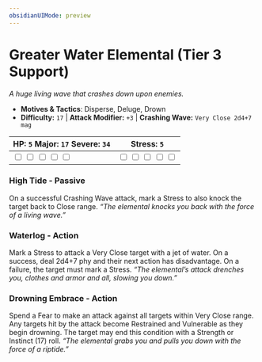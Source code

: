 ```yaml
---
obsidianUIMode: preview
---
```

# Greater Water Elemental (Tier 3 Support)

*A huge living wave that crashes down upon enemies.*

- **Motives & Tactics**: Disperse, Deluge, Drown
- **Difficulty:** `17` | **Attack Modifier:** `+3` | **Crashing Wave:** `Very Close 2d4+7 mag`

| HP: `5` Major: `17` Severe: `34` | Stress: `5` |
|--|--|
|  <input type="checkbox" unchecked id="ed393426"> <input type="checkbox" unchecked id="7b733bb2"> <input type="checkbox" unchecked id="3a1b7df4"> <input type="checkbox" unchecked id="9fa1e227"> <input type="checkbox" unchecked id="69d15737"> |  <input type="checkbox" unchecked id="829badf5"> <input type="checkbox" unchecked id="5e433bd0"> <input type="checkbox" unchecked id="5741e315"> <input type="checkbox" unchecked id="21442715"> <input type="checkbox" unchecked id="779a4817"> |

### High Tide - Passive

On a successful Crashing Wave attack, mark a Stress to also knock the target back to Close range. *“The elemental knocks you back with the force of a living wave.”*

### Waterlog - Action

Mark a Stress to attack a Very Close target with a jet of water. On a success, deal 2d4+7 phy and their next action has disadvantage. On a failure, the target must mark a Stress. *“The elemental’s attack drenches you, clothes and armor and all, slowing you down.”*

### Drowning Embrace - Action

Spend a Fear to make an attack against all targets within Very Close range. Any targets hit by the attack become Restrained and Vulnerable as they begin drowning. The target may end this condition with a Strength or Instinct (17) roll. *“The elemental grabs you and pulls you down with the force of a riptide.”*



